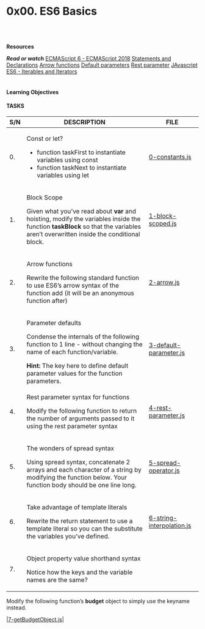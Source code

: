 <h1>0x00. ES6 Basics</h1>
<br>
<br>

**Resources**

<em><strong>Read or watch</em></strong>
[ECMAScript 6 - ECMAScript 2018](https://www.w3schools.com/js/js_es6.asp)
[Statements and Declarations](https://developer.mozilla.org/en-US/docs/Web/JavaScript/Reference/Statements)
[Arrow functions](https://developer.mozilla.org/en-US/docs/Web/JavaScript/Reference/Functions/Arrow_functions)
[Default parameters](https://developer.mozilla.org/en-US/docs/Web/JavaScript/Reference/Functions/Default_parameters)
[Rest parameter](https://developer.mozilla.org/en-US/docs/Web/JavaScript/Reference/Functions/rest_parameters)
[JAvascript ES6 - Iterables and Iterators](https://intranet.alxswe.com/rltoken/-AhjdgEBG1O6dC-ZTiX65g)
<br>
<br>

<h4> Learning Objectives</h4>

<h4> TASKS</h4>

| S/N | DESCRIPTION | FILE |
|---- | ----------- | ---- |
|0. | <p>Const or let? </p> <ul><li>function taskFirst to instantiate variables using const</li><li>function taskNext to instantiate variables using let</li></ul>| [0-constants.js](https://github.com/Oliveth96/alx-frontend-javascript.git/0x00-ES6_basic/0-constants.js)|
|1. |<p> Block Scope</p><p>Given what you’ve read about **var** and hoisting, modify the variables inside the function **taskBlock** so that the variables aren’t overwritten inside the conditional block.</p>|[1-block-scoped.js](https://github.com/Oliveth96/alx-frontend-javascript.git/0x00-ES6_basic/1-block-scoped.js)|
|2. |<p>Arrow functions</p><p>Rewrite the following standard function to use ES6’s arrow syntax of the function add (it will be an anonymous function after)</p>|[2-arrow.js](https://github.com/Oliveth96/alx-frontend-javascript.git/0x00-ES6_basic/2-arrow.js)|
|3. |<p>Parameter defaults</p><p>Condense the internals of the following function to 1 line - without changing the name of each function/variable.</p><span><strong>Hint:</strong> The key here to define default parameter values for the function parameters.</span>|[3-default-parameter.js](https://github.com/Oliveth96/alx-frontend-javascript.git/0x00-ES6_basic/3-default-parameter.js)|
|4. |<p>Rest parameter syntax for functions</p><p>Modify the following function to return the number of arguments passed to it using the rest parameter syntax</p>|[4-rest-parameter.js](https://github.com/Oliveth96/alx-frontend-javascript.git/0x00-ES6_basic/4-rest-parameter.js)|
|5. |<p>The wonders of spread syntax</p><p>Using spread syntax, concatenate 2 arrays and each character of a string by modifying the function below. Your function body should be one line long.</p>|[5-spread-operator.js](https://github.com/Oliveth96/alx-frontend-javascript.git/0x00-ES6_basic/5-spread-operator.js)|
|6. |<p>Take advantage of template literals</p> <p>Rewrite the return statement to use a template literal so you can the substitute the variables you’ve defined.</p>|[6-string-interpolation.js](https://github.com/Oliveth96/alx-frontend-javascript.git/0x00-ES6_basic/6-string-interpolation.js)|
|7. | <p>Object property value shorthand syntax</p> <p>Notice how the keys and the variable names are the same?

Modify the following function’s **budget** object to simply use the keyname instead.</p>|[7-getBudgetObject.js](https://github.com/Oliveth96/alx-frontend-javascript.git/0x00-ES6_basic/7-getBudgetObject.js)|